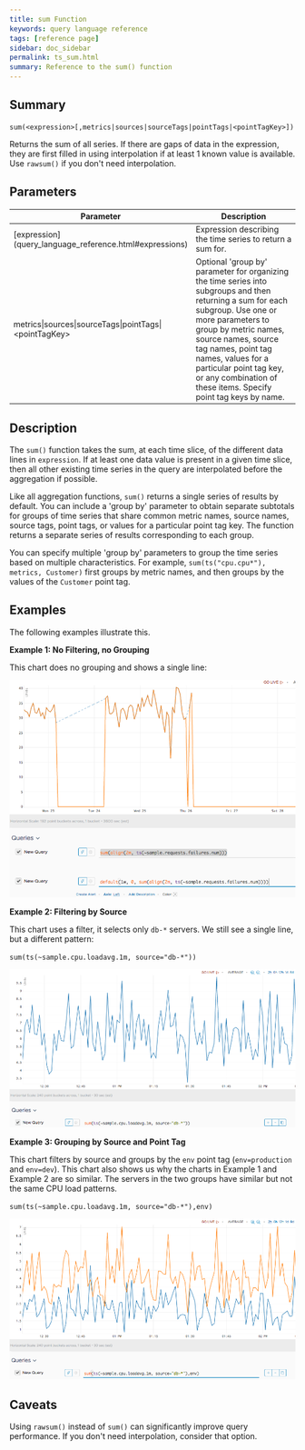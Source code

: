 ```yaml
---
title: sum Function
keywords: query language reference
tags: [reference page]
sidebar: doc_sidebar
permalink: ts_sum.html
summary: Reference to the sum() function
---
```

## Summary
```
sum(<expression>[,metrics|sources|sourceTags|pointTags|<pointTagKey>])
```
Returns the sum of all series. If there are gaps of data in the expression, they are first filled in using interpolation if at least 1 known value is available. Use `rawsum()` if you don't need interpolation.

## Parameters
<table>
<tbody>
<thead>
<tr><th width="30%">Parameter</th><th width="70%">Description</th></tr>
</thead>
<tr>
<td markdown="span"> [expression](query_language_reference.html#expressions)</td>
<td>Expression describing the time series to return a sum for. </td></tr>
<tr>
<td>metrics&vert;sources&vert;sourceTags&vert;pointTags&vert;&lt;pointTagKey&gt;</td>
<td>Optional 'group by' parameter for organizing the time series into subgroups and then returning a sum for each subgroup.
Use one or more parameters to group by metric names, source names, source tag names, point tag names, values for a particular point tag key, or any combination of these items. Specify point tag keys by name.</td>
</tr>
</tbody>
</table>


## Description

The `sum()` function takes the sum, at each time slice, of the different data lines in `expression`. If at least one data value is present in a given time slice, then all other existing time series in the query are interpolated before the aggregation if possible.

Like all aggregation functions, `sum()` returns a single series of results by default.  You can include a 'group by' parameter to obtain separate subtotals for groups of time series that share common metric names, source names, source tags, point tags, or values for a particular point tag key. 
The function returns a separate series of results corresponding to each group.

You can specify multiple 'group by' parameters to group the time series based on multiple characteristics. For example, `sum(ts("cpu.cpu*"), metrics, Customer)` first groups by metric names, and then groups by the values of the `Customer` point tag.

## Examples

The following examples illustrate this.

**Example 1: No Filtering, no Grouping**

This chart does no grouping and shows a single line:

![sum_simple](images/ts_sum.png)

**Example 2: Filtering by Source**

This chart uses a filter, it selects only `db-*` servers. We still see a single line, but a different pattern:

`sum(ts(~sample.cpu.loadavg.1m, source="db-*"))`

![sum_groupby_db](images/ts_sum_filter.png)

**Example 3: Grouping by Source and Point Tag**

This chart filters by source and groups by the `env` point tag (`env=production` and `env=dev`). This chart also shows us why the charts in Example 1 and Example 2 are so similar. The servers in the two groups have similar but not the same CPU load patterns.

`sum(ts(~sample.cpu.loadavg.1m, source="db-*"),env)`

![sum_groupby_db](images/ts_sum_filter_group.png)




## Caveats

Using `rawsum()` instead of `sum()` can significantly improve query performance. If you don't need interpolation, consider that option.
